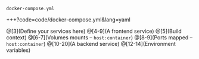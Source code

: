 `docker-compose.yml`

+++?code=code/docker-compose.yml&lang=yaml

@[3](Define your services here)
@[4-9](A frontend service)
@[5](Build context)
@[6-7](Volumes mounts – <span class="gray">`host:container`</span>)
@[8-9](Ports mapped – <span class="gray">`host:container`</span>)
@[10-20](A backend service)
@[12-14](Environment variables)
